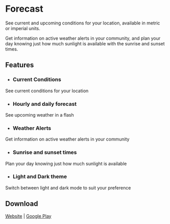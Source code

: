 # Forecast

See current and upcoming conditions for your location, available in metric or imperial units.

Get information on active weather alerts in your community, and plan your day knowing just how much sunlight is available with the sunrise and sunset times.

## Features

- ### Current Conditions

See current conditions for your location

- ### Hourly and daily forecast

See upcoming weather in a flash

- ### Weather Alerts

Get information on active weather alerts in your community

- ### Sunrise and sunset times

Plan your day knowing just how much sunlight is available

- ### Light and Dark theme

Switch between light and dark mode to suit your preference

## Download

[Website](https://forecast.robjvan.ca) | [Google Play](https://play.google.com/store/apps/details?id=ca.robjvan.fancy_weather)